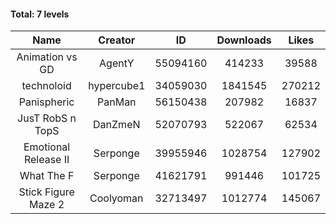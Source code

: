 #### Total: 7 levels

| Name | Creator | ID | Downloads | Likes |
|:---:|:---:|:---:|:---:|:---:|
| Animation vs GD | AgentY | 55094160 | 414233 | 39588
| technoloid | hypercube1 | 34059030 | 1841545 | 270212
| Panispheric | PanMan | 56150438 | 207982 | 16837
| JusT RobS n TopS | DanZmeN | 52070793 | 522067 | 62534
| Emotional Release II | Serponge | 39955946 | 1028754 | 127902
| What The F | Serponge | 41621791 | 991446 | 101725
| Stick Figure Maze 2 | Coolyoman | 32713497 | 1012774 | 145067
